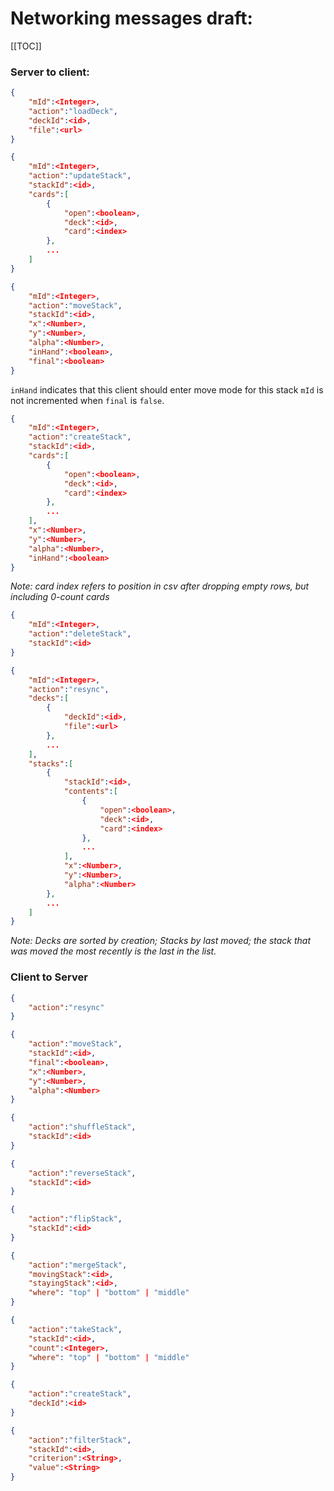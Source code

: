 # Networking messages draft:

[[TOC]]

### Server to client:
```json
{
	"mId":<Integer>,
	"action":"loadDeck",
	"deckId":<id>,
	"file":<url>
}
```

```json
{
	"mId":<Integer>,
	"action":"updateStack",
	"stackId":<id>,
	"cards":[
		{
			"open":<boolean>,
			"deck":<id>,
			"card":<index>
		},
		...
	]
}
```

```json
{
	"mId":<Integer>,
	"action":"moveStack",
	"stackId":<id>,
	"x":<Number>,
	"y":<Number>,
	"alpha":<Number>,
	"inHand":<boolean>,
	"final":<boolean>
}
```
`inHand` indicates that this client should enter move mode for this stack
`mId` is not incremented when `final` is `false`.

```json
{
	"mId":<Integer>,
	"action":"createStack",
	"stackId":<id>,
	"cards":[
		{
			"open":<boolean>,
			"deck":<id>,
			"card":<index>
		},
		...
	],
	"x":<Number>,
	"y":<Number>,
	"alpha":<Number>,
	"inHand":<boolean>
}
```
*Note: card index refers to position in csv after dropping empty rows, but including 0-count cards*

```json
{
	"mId":<Integer>,
	"action":"deleteStack",
	"stackId":<id>
}
```

```json
{
	"mId":<Integer>,
	"action":"resync",
	"decks":[
		{
			"deckId":<id>,
			"file":<url>
		},
		...
	],
	"stacks":[
		{
			"stackId":<id>,
			"contents":[
				{
					"open":<boolean>,
					"deck":<id>,
					"card":<index>
				},
				...
			],
			"x":<Number>,
			"y":<Number>,
			"alpha":<Number>
		},
		...
	]
}
```
*Note: Decks are sorted by creation; Stacks by last moved; the stack that was moved the most recently is the last in the list.*

### Client to Server
```json
{
	"action":"resync"
}
```

```json
{
	"action":"moveStack",
	"stackId":<id>,
	"final":<boolean>,
	"x":<Number>,
	"y":<Number>,
	"alpha":<Number>
}
```

```json
{
	"action":"shuffleStack",
	"stackId":<id>
}
```

```json
{
	"action":"reverseStack",
	"stackId":<id>
}
```

```json
{
	"action":"flipStack",
	"stackId":<id>
}
```

```json
{
	"action":"mergeStack",
	"movingStack":<id>,
	"stayingStack":<id>,
	"where": "top" | "bottom" | "middle"
}
```

```json
{
	"action":"takeStack",
	"stackId":<id>,
	"count":<Integer>,
	"where": "top" | "bottom" | "middle"
}
```

```json
{
	"action":"createStack",
	"deckId":<id>
}
```

```json
{
	"action":"filterStack",
	"stackId":<id>,
	"criterion":<String>,
	"value":<String>
}
```